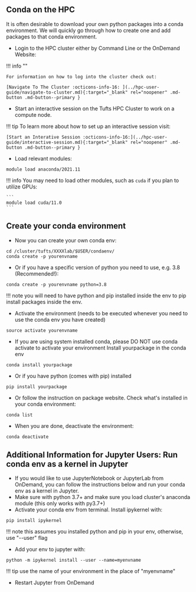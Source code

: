 ## Conda on the HPC

It is often desirable to download your own python packages into a conda environment. We will quickly go through how to create one and add packages to that conda environment.

- Login to the HPC cluster either by Command Line or the OnDemand Website:

!!! info ""

    For information on how to log into the cluster check out:
    
    [Navigate To The Cluster :octicons-info-16: ](../hpc-user-guide/navigate-to-cluster.md){:target="_blank" rel="noopener" .md-button .md-button--primary }

- Start an interactive session on the Tufts HPC Cluster to work on a compute node.

!!! tip 
    To learn more about how to set up an interactive session visit:
    
    [Start an Interative Session :octicons-info-16:](../hpc-user-guide/interactive-session.md){:target="_blank" rel="noopener" .md-button .md-button--primary }

- Load relevant modules:

```
module load anaconda/2021.11
```

!!! info
    You may need to load other modules, such as `cuda` if you plan to utilize GPUs:
    
    ```
    module load cuda/11.0
    ```

## Create your conda environment

- Now you can create your own conda env:

```
cd /cluster/tufts/XXXXlab/$USER/condaenv/
conda create -p yourenvname
```

- Or if you have a specific version of python you need to use, e.g. 3.8 (Recommended!):

```
conda create -p yourenvname python=3.8 
```

!!! note 
    you will need to have python and pip installed inside the env to pip install packages inside the env.

- Activate the environment (needs to be executed whenever you need to use the conda env you have created)

```
source activate yourenvname
```

- If you are using system installed conda, please DO NOT use conda activate to activate your environment Install yourpackage in the conda env

```
conda install yourpackage
```

- Or if you have python (comes with pip) installed

```
pip install yourpackage
```

- Or follow the instruction on package website. Check what's installed in your conda environment:

```
conda list
```

- When you are done, deactivate the environment:

```
conda deactivate
```

## Additional Information for Jupyter Users: Run conda env as a kernel in Jupyter

- If you would like to use JupyterNotebook or JupyterLab from OnDemand, you can follow the instructions below and run your conda env as a kernel in Jupyter.
- Make sure with python 3.7+ and make sure you load cluster's anaconda module (this only works with py3.7+)
- Activate your conda env from terminal. Install ipykernel with:

```
pip install ipykernel 
```

!!! note
    this assumes you installed python and pip in your env, otherwise, use "--user" flag
    
- Add your env to jupyter with:

```
python -m ipykernel install --user --name=myenvname 
```

!!! tip
    use the name of your environment in the place of "myenvname"
    
- Restart Jupyter from OnDemand 
 
